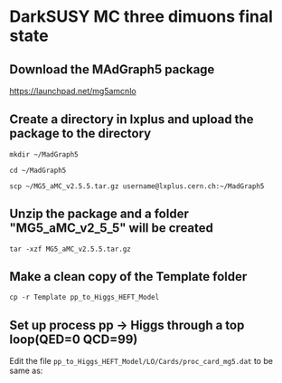 # DarkSUSY MC three dimuons final state 

## Download the MAdGraph5 package

https://launchpad.net/mg5amcnlo

## Create a directory in lxplus and upload the package to the directory

`mkdir ~/MadGraph5`

`cd ~/MadGraph5`

`scp ~/MG5_aMC_v2.5.5.tar.gz username@lxplus.cern.ch:~/MadGraph5`

## Unzip the package and a folder "MG5_aMC_v2_5_5" will be created

`tar -xzf MG5_aMC_v2.5.5.tar.gz`

## Make a clean copy of the Template folder

`cp -r Template pp_to_Higgs_HEFT_Model`

## Set up process pp -> Higgs through a top loop(QED=0 QCD=99)

Edit the file `pp_to_Higgs_HEFT_Model/LO/Cards/proc_card_mg5.dat` to be same as:
